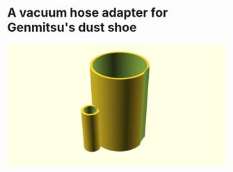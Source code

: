 # A vacuum hose adapter for Genmitsu's dust shoe

![Generated display preview](render/display.png "Generated display preview")
